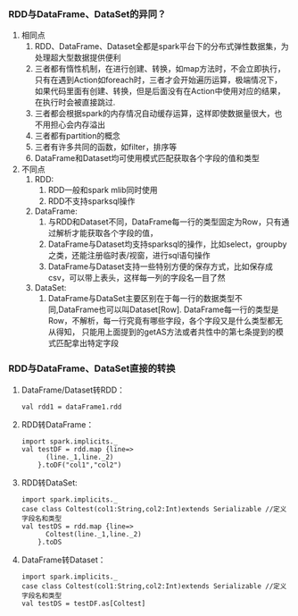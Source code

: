 ### RDD与DataFrame、DataSet的异同？ 
1. 相同点
    1. RDD、DataFrame、Dataset全都是spark平台下的分布式弹性数据集，为处理超大型数据提供便利
    2. 三者都有惰性机制，在进行创建、转换，如map方法时，不会立即执行，只有在遇到Action如foreach时，三者才会开始遍历运算，极端情况下，
如果代码里面有创建、转换，但是后面没有在Action中使用对应的结果，在执行时会被直接跳过.
    3. 三者都会根据spark的内存情况自动缓存运算，这样即使数据量很大，也不用担心会内存溢出
    4. 三者都有partition的概念
    5. 三者有许多共同的函数，如filter，排序等
    6. DataFrame和Dataset均可使用模式匹配获取各个字段的值和类型
2. 不同点
    1. RDD:
        1. RDD一般和spark mlib同时使用
        2. RDD不支持sparksql操作
    2. DataFrame:
        1. 与RDD和Dataset不同，DataFrame每一行的类型固定为Row，只有通过解析才能获取各个字段的值，
        2. DataFrame与Dataset均支持sparksql的操作，比如select，groupby之类，还能注册临时表/视窗，进行sql语句操作
        3. DataFrame与Dataset支持一些特别方便的保存方式，比如保存成csv，可以带上表头，这样每一列的字段名一目了然
    3. DataSet:
        1. DataFrame与DataSet主要区别在于每一行的数据类型不同,DataFrame也可以叫Dataset[Row].
             DataFrame每一行的类型是Row，不解析，每一行究竟有哪些字段，各个字段又是什么类型都无从得知，
             只能用上面提到的getAS方法或者共性中的第七条提到的模式匹配拿出特定字段

### RDD与DataFrame、DataSet直接的转换
1. DataFrame/Dataset转RDD：
    ```
    val rdd1 = dataFrame1.rdd
    ```
2. RDD转DataFrame：
    ``` 
    import spark.implicits._
    val testDF = rdd.map {line=>
          (line._1,line._2)
        }.toDF("col1","col2")
   ```
3. RDD转DataSet:
    ```
    import spark.implicits._
    case class Coltest(col1:String,col2:Int)extends Serializable //定义字段名和类型
    val testDS = rdd.map {line=>
          Coltest(line._1,line._2)
        }.toDS
    ```
4. DataFrame转Dataset：
    ```
    import spark.implicits._
    case class Coltest(col1:String,col2:Int)extends Serializable //定义字段名和类型
    val testDS = testDF.as[Coltest]
   ```